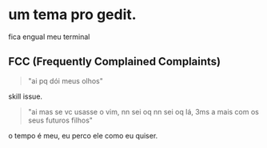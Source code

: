 # um tema pro gedit.
fica engual meu terminal

## FCC (Frequently Complained Complaints)
> "ai pq dói meus olhos"

skill issue.    

> "ai mas se vc usasse o vim, nn sei oq nn sei oq lá, 3ms a mais com os seus futuros filhos"

o tempo é meu, eu perco ele como eu quiser.
